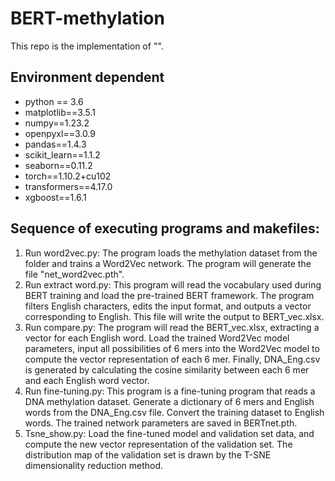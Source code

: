# BERT-methylation
This repo is the implementation of "".
## Environment dependent
- python == 3.6
- matplotlib==3.5.1
- numpy==1.23.2
- openpyxl==3.0.9
- pandas==1.4.3
- scikit_learn==1.1.2
- seaborn==0.11.2
- torch==1.10.2+cu102
- transformers==4.17.0
- xgboost==1.6.1
## Sequence of executing programs and makefiles:
1. Run word2vec.py:
   The program loads the methylation dataset from the folder and trains a Word2Vec network. The program will generate the file "net_word2vec.pth".
2. Run extract word.py:
   This program will read the vocabulary used during BERT training and load the pre-trained BERT framework. The program filters English characters, edits the input format, and outputs a vector corresponding to English. This file will write the output to BERT_vec.xlsx.
3. Run compare.py:
   The program will read the BERT_vec.xlsx, extracting a vector for each English word. Load the trained Word2Vec model parameters, input all possibilities of 6 mers into the Word2Vec model to compute the vector representation of each 6 mer. Finally, DNA_Eng.csv is generated by calculating the cosine similarity between each 6 mer and each English word vector.
4. Run fine-tuning.py:
   This program is a fine-tuning program that reads a DNA methylation dataset. Generate a dictionary of 6 mers and English words from the DNA_Eng.csv file. Convert the training dataset to English words. The trained network parameters are saved in BERTnet.pth.
5. Tsne_show.py:
   Load the fine-tuned model and validation set data, and compute the new vector representation of the validation set. The distribution map of the validation set is drawn by the T-SNE dimensionality reduction method.
